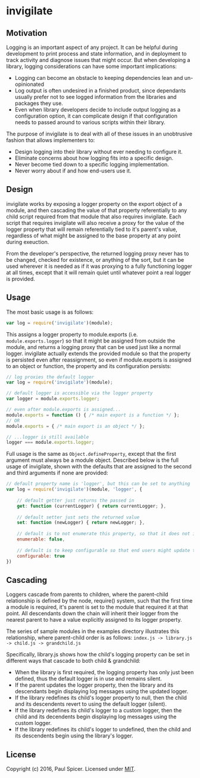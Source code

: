 # invigilate

## Motivation
Logging is an important aspect of any project. It can be helpful during development to print process and state information,
and in deployment to track activity and diagnose issues that might occur. But when developing a library, logging 
considerations can have some important implications:
* Logging can become an obstacle to keeping dependencies lean and un-opinionated
* Log output is often undesired in a finished product, since dependants usually prefer not to see logged information from 
the libraries and packages they use. 
* Even when library developers decide to include output logging as a configuration option, it can complicate design if that 
configuration needs to passed around to various scripts within their library.

The purpose of invigilate is to deal with all of these issues in an unobtrusive fashion that allows implementers to:
* Design logging into their library without ever needing to configure it.
* Eliminate concerns about how logging fits into a specific design.
* Never become tied down to a specific logging implementation.
* Never worry about if and how end-users use it.

## Design
invigilate works by exposing a logger property on the export object of a module, and then cascading the value of that
property referentially to any child script required from that module that also requires invigilate. Each script that requires 
invigilate will also receive a proxy for the value of the logger property that will remain referentially tied to it's 
parent's value, regardless of what might be assigned to the base property at any point during exeuction. 

From the developer's perspective, the returned logging proxy never has to be changed, checked for existence, or anything 
of the sort, but it can be used wherever it is needed as if it was proxying to a fully functioning logger at all times, except 
that it will remain quiet until whatever point a real logger is provided.

## Usage
The most basic usage is as follows:
```javascript
var log = require('invigilate')(module);
```
This assigns a logger property to module.exports (i.e. `module.exports.logger`) so that it might be assigned from outside
the module, and returns a logging proxy that can be used just like a normal logger. invigilate actually extends the provided
module so that the property is persisted even after reassignment, so even if module.exports is assigned to an object or 
function, the property and its configuration persists:
```javascript
// log proxies the default logger
var log = require('invigilate')(module);

// default logger is accessible via the logger property
var logger = module.exports.logger;

// even after module.exports is assigned...
module.exports = function () { /* main export is a function */ };
// OR
module.exports = { /* main export is an object */ };

// ...logger is still available
logger === module.exports.logger;
```

Full usage is the same as `Object.defineProperty`, except that the first argument must always be a module object. Described
below is the full usage of invigilate, shown with the defaults that are assigned to the second and third arguments if none
are provided:
```javascript
// default property name is 'logger', but this can be set to anything
var log = require('invigilate')(module, 'logger', {
    
    // default getter just returns the passed in
    get: function (currentLogger) { return currentLogger; },
    
    // default setter just sets the returned value
    set: function (newLogger) { return newLogger; },
    
    // default is to not enumerate this property, so that it does not interfere with existing code that enumerates properties
    enumerable: false,
    
    // default is to keep configurable so that end users might update this configuration
    configurable: true 
})
```
## Cascading
Loggers cascade from parents to children, where the parent-child relationship is defined by the node, require() system,
such that the first time a module is required, it's parent is set to the module that required it at that point. All 
descendants down the chain will inherit their logger from the nearest parent to have a value explicitly assigned to its 
logger property.

The series of sample modules in the examples directory illustrates this relationship, where parent-child order is as follows:
`index.js -> library.js -> child.js -> grandchild.js`

Specifically, library.js shows how the child's logging property can be set in different ways that cascade to both child &
grandchild:
* When the library is first required, the logging property has only just been defined, thus the default logger is in use 
and remains silent. 
* If the parent updates the logger property, then the library and its descendants begin displaying log messages using the 
updated logger. 
* If the library redefines its child's logger property to null, then the child and its descendents revert to using the 
default logger (silent). 
* If the library redefines its child's logger to a custom logger, then the child and its decendents begin displaying log 
messages using the custom logger.
* If the library redefines its child's logger to undefined, then the child and its descendents begin using the library's
logger.

## License
Copyright (c) 2016, Paul Spicer.
Licensed under [MIT][].

[MIT]: ./LICENSE